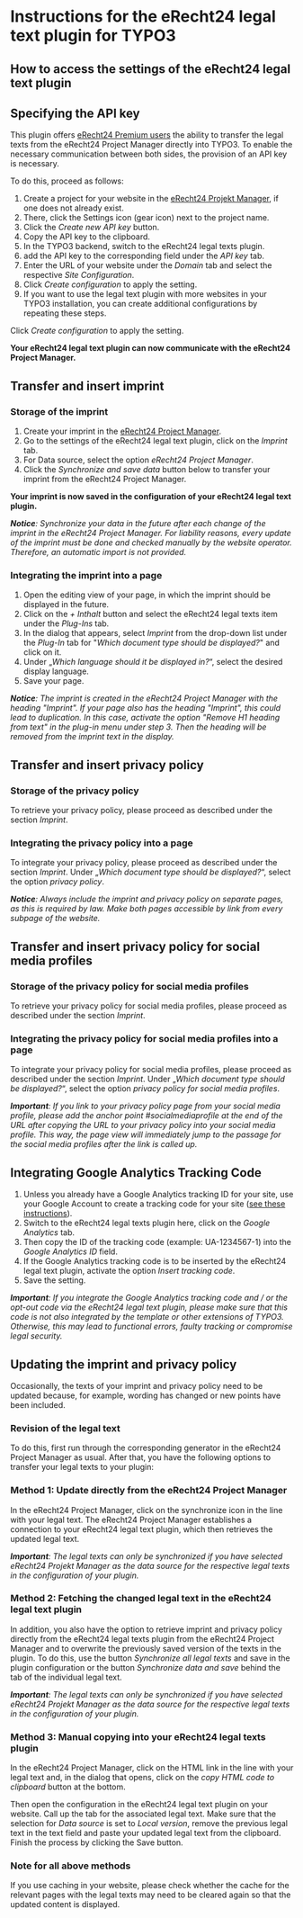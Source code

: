 Instructions for the eRecht24 legal text plugin for TYPO3
=======================================================

How to access the settings of the eRecht24 legal text plugin
--------------------------------------------------------------

Specifying the API key
------------------------------

This plugin offers [eRecht24 Premium users](https://www.e-recht24.de/mitglieder/) the ability to transfer the legal texts from the eRecht24 Project Manager directly into TYPO3. To enable the necessary communication between both sides, the provision of an API key is necessary.

To do this, proceed as follows:

1. Create a project for your website in the [eRecht24 Projekt Manager](https://www.e-recht24.de/mitglieder/tools/projekt-manager/), if one does not already exist.
2. There, click the Settings icon (gear icon) next to the project name.
3. Click the _Create new API key_ button.
4. Copy the API key to the clipboard.
5. In the TYPO3 backend, switch to the eRecht24 legal texts plugin.
6. add the API key to the corresponding field under the _API key_ tab.
7. Enter the URL of your website under the _Domain_ tab and select the respective _Site Configuration_.
8. Click _Create configuration_ to apply the setting.
9. If you want to use the legal text plugin with more websites in your TYPO3 installation, you can create additional configurations by repeating these steps.


  Click _Create configuration_ to apply the setting.

**Your eRecht24 legal text plugin can now communicate with the eRecht24 Project Manager.**

Transfer and insert imprint
---------------------------------

### Storage of the imprint

1. Create your imprint in the [eRecht24 Project Manager](https://www.e-recht24.de/mitglieder/tools/projekt-manager/).
2. Go to the settings of the eRecht24 legal text plugin, click on the _Imprint_ tab.
3. For Data source, select the option _eRecht24 Project Manager_.
4. Click the _Synchronize and save data_ button below to transfer your imprint from the eRecht24 Project Manager.

**Your imprint is now saved in the configuration of your eRecht24 legal text plugin.**

_**Notice**: Synchronize your data in the future after each change of the imprint in the eRecht24 Project Manager. For liability reasons, every update of the imprint must be done and checked manually by the website operator. Therefore, an automatic import is not provided._

### Integrating the imprint into a page

1. Open the editing view of your page, in which the imprint should be displayed in the future.
2. Click on the _+ Inthalt_ button and select the eRecht24 legal texts item under the _Plug-Ins_ tab.
3. In the dialog that appears, select _Imprint_ from the drop-down list under the _Plug-In_ tab for "_Which document type should be displayed?_" and click on it.
4. Under „_Which language should it be displayed in?_“, select the desired display language.
5. Save your page.

_**Notice**: The imprint is created in the eRecht24 Project Manager with the heading "Imprint". If your page also has the heading "Imprint", this could lead to duplication. In this case, activate the option "Remove H1 heading from text" in the plug-in menu under step 3. Then the heading will be removed from the imprint text in the display._

Transfer and insert privacy policy
--------------------------------------------

### Storage of the privacy policy

To retrieve your privacy policy, please proceed as described under the section _Imprint_.

### Integrating the privacy policy into a page

To integrate your privacy policy, please proceed as described under the section _Imprint_. Under „_Which document type should be displayed?_“, select the option _privacy policy_.

_**Notice**: Always include the imprint and privacy policy on separate pages, as this is required by law. Make both pages accessible by link from every subpage of the website._

Transfer and insert privacy policy for social media profiles
---------------------------------------------------------------------

### Storage of the privacy policy for social media profiles

To retrieve your privacy policy for social media profiles, please proceed as described under the section _Imprint_.

### Integrating the privacy policy for social media profiles into a page

To integrate your privacy policy for social media profiles, please proceed as described under the section _Imprint_. Under „_Which document type should be displayed?_“, select the option _privacy policy for social media profiles_.

_**Important**: If you link to your privacy policy page from your social media profile, please add the anchor point #socialmediaprofile at the end of the URL after copying the URL to your privacy policy into your social media profile. This way, the page view will immediately jump to the passage for the social media profiles after the link is called up._

Integrating Google Analytics Tracking Code
------------------------------------------

1. Unless you already have a Google Analytics tracking ID for your site, use your Google Account to create a tracking code for your site ([see these instructions](https://support.google.com/analytics/answer/1008015?hl=de)).
2. Switch to the eRecht24 legal texts plugin here, click on the _Google Analytics_ tab.
3. Then copy the ID of the tracking code (example: UA-1234567-1) into the _Google Analytics ID_ field.
4. If the Google Analytics tracking code is to be inserted by the eRecht24 legal text plugin, activate the option _Insert tracking code_.
5. Save the setting.

_**Important**: If you integrate the Google Analytics tracking code and / or the opt-out code via the eRecht24 legal text plugin, please make sure that this code is not also integrated by the template or other extensions of TYPO3. Otherwise, this may lead to functional errors, faulty tracking or compromise legal security._

Updating the imprint and privacy policy
--------------------------------------------------------------

Occasionally, the texts of your imprint and privacy policy need to be updated because, for example, wording has changed or new points have been included.

### Revision of the legal text

To do this, first run through the corresponding generator in the eRecht24 Project Manager as usual. After that, you have the following options to transfer your legal texts to your plugin:

### Method 1: Update directly from the eRecht24 Project Manager

In the eRecht24 Project Manager, click on the synchronize icon in the line with your legal text. The eRecht24 Project Manager establishes a connection to your eRecht24 legal text plugin, which then retrieves the updated legal text.

_**Important**: The legal texts can only be synchronized if you have selected eRecht24 Projekt Manager as the data source for the respective legal texts in the configuration of your plugin._

### Method 2: Fetching the changed legal text in the eRecht24 legal text plugin

In addition, you also have the option to retrieve imprint and privacy policy directly from the eRecht24 legal texts plugin from the eRecht24 Project Manager and to overwrite the previously saved version of the texts in the plugin. To do this, use the button _Synchronize all legal texts_ and save in the plugin configuration or the button _Synchronize data and save_ behind the tab of the individual legal text.

_**Important**: The legal texts can only be synchronized if you have selected eRecht24 Projekt Manager as the data source for the respective legal texts in the configuration of your plugin._

### Method 3: Manual copying into your eRecht24 legal texts plugin

In the eRecht24 Project Manager, click on the HTML link in the line with your legal text and, in the dialog that opens, click on the _copy HTML code to clipboard_ button at the bottom.

Then open the configuration in the eRecht24 legal text plugin on your website. Call up the tab for the associated legal text. Make sure that the selection for _Data source_ is set to _Local version_, remove the previous legal text in the text field and paste your updated legal text from the clipboard. Finish the process by clicking the Save button.

### Note for all above methods

If you use caching in your website, please check whether the cache for the relevant pages with the legal texts may need to be cleared again so that the updated content is displayed.
